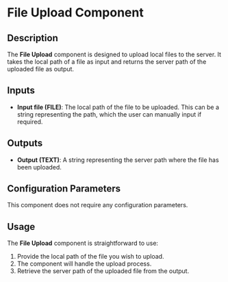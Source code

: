 # File Upload Component

## Description

The **File Upload** component is designed to upload local files to the server. It takes the local path of a file as input and returns the server path of the uploaded file as output.

## Inputs

- **Input file (FILE)**: The local path of the file to be uploaded. This can be a string representing the path, which the user can manually input if required.

## Outputs

- **Output (TEXT)**: A string representing the server path where the file has been uploaded.

## Configuration Parameters

This component does not require any configuration parameters.

## Usage

The **File Upload** component is straightforward to use:
1. Provide the local path of the file you wish to upload.
2. The component will handle the upload process.
3. Retrieve the server path of the uploaded file from the output.